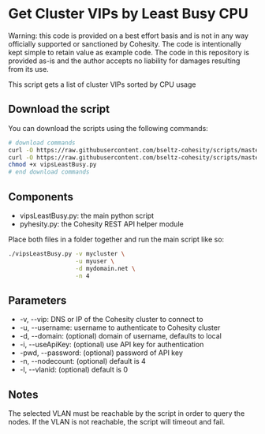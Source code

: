 # Get Cluster VIPs by Least Busy CPU

Warning: this code is provided on a best effort basis and is not in any way officially supported or sanctioned by Cohesity. The code is intentionally kept simple to retain value as example code. The code in this repository is provided as-is and the author accepts no liability for damages resulting from its use.

This script gets a list of cluster VIPs sorted by CPU usage

## Download the script

You can download the scripts using the following commands:

```bash
# download commands
curl -O https://raw.githubusercontent.com/bseltz-cohesity/scripts/master/python/vipsLeastBusy/vipsLeastBusy.py
curl -O https://raw.githubusercontent.com/bseltz-cohesity/scripts/master/python/pyhesity.py
chmod +x vipsLeastBusy.py
# end download commands
```

## Components

* vipsLeastBusy.py: the main python script
* pyhesity.py: the Cohesity REST API helper module

Place both files in a folder together and run the main script like so:

```bash
./vipsLeastBusy.py -v mycluster \
                   -u myuser \
                   -d mydomain.net \
                   -n 4
```

## Parameters

* -v, --vip: DNS or IP of the Cohesity cluster to connect to
* -u, --username: username to authenticate to Cohesity cluster
* -d, --domain: (optional) domain of username, defaults to local
* -i, --useApiKey: (optional) use API key for authentication
* -pwd, --password: (optional) password of API key
* -n, --nodecount: (optional) default is 4
* -l, --vlanid: (optional) default is 0

## Notes

The selected VLAN must be reachable by the script in order to query the nodes. If the VLAN is not reachable, the script will timeout and fail.
